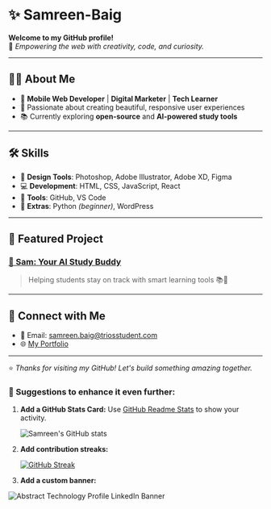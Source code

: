 # ✨ Samreen-Baig

**Welcome to my GitHub profile!**  
🎯 *Empowering the web with creativity, code, and curiosity.*

---

## 👩‍💻 About Me

- 💼 **Mobile Web Developer** | **Digital Marketer** | **Tech Learner**
- 🎨 Passionate about creating beautiful, responsive user experiences
- 📚 Currently exploring **open-source** and **AI-powered study tools**

---

## 🛠️ Skills

- 🎨 **Design Tools**: Photoshop, Adobe Illustrator, Adobe XD, Figma  
- 💻 **Development**: HTML, CSS, JavaScript, React  
- 🧰 **Tools**: GitHub, VS Code  
- 🐍 **Extras**: Python *(beginner)*, WordPress

---

## 🚀 Featured Project

### [📘 Sam: Your AI Study Buddy](https://github.com/yourusername/July4_Assignment_3)
> Helping students stay on track with smart learning tools 📚🧠

---

## 🔗 Connect with Me

- 📧 Email: [samreen.baig@triosstudent.com](mailto:samreen.baig@triosstudent.com)
- 🌐 [My Portfolio](https://your-portfolio-link.com)

---

⭐ *Thanks for visiting my GitHub! Let's build something amazing together.*  


### 🌈 Suggestions to enhance it even further:

1. **Add a GitHub Stats Card:**
   Use [GitHub Readme Stats](https://github.com/anuraghazra/github-readme-stats) to show your activity.

  
   ![Samreen's GitHub stats](https://github-readme-stats.vercel.app/api?username=yourusername&show_icons=true&theme=tokyonight)
 

2. **Add contribution streaks:**

  
   [![GitHub Streak](https://streak-stats.demolab.com?user=yourusername&theme=tokyonight)](https://git.io/streak-stats)
  

3. **Add a custom banner:**
   
  
![Abstract Technology Profile LinkedIn Banner](https://github.com/user-attachments/assets/57f83227-c6bb-4d38-9150-5c4542cf0c57)




